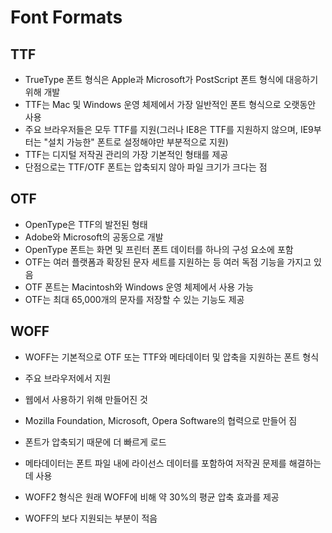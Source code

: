 # Font Formats

## TTF

- TrueType 폰트 형식은 Apple과 Microsoft가 PostScript 폰트 형식에 대응하기 위해 개발
- TTF는 Mac 및 Windows 운영 체제에서 가장 일반적인 폰트 형식으로 오랫동안 사용
- 주요 브라우저들은 모두 TTF를 지원(그러나 IE8은 TTF를 지원하지 않으며, IE9부터는 "설치 가능한" 폰트로 설정해야만 부분적으로 지원)
- TTF는 디지털 저작권 관리의 가장 기본적인 형태를 제공
- 단점으로는 TTF/OTF 폰트는 압축되지 않아 파일 크기가 크다는 점

## OTF

- OpenType은 TTF의 발전된 형태
- Adobe와 Microsoft의 공동으로 개발
- OpenType 폰트는 화면 및 프린터 폰트 데이터를 하나의 구성 요소에 포함
- OTF는 여러 플랫폼과 확장된 문자 세트를 지원하는 등 여러 독점 기능을 가지고 있음
- OTF 폰트는 Macintosh와 Windows 운영 체제에서 사용 가능
- OTF는 최대 65,000개의 문자를 저장할 수 있는 기능도 제공

## WOFF

- WOFF는 기본적으로 OTF 또는 TTF와 메타데이터 및 압축을 지원하는 폰트 형식
- 주요 브라우저에서 지원
- 웹에서 사용하기 위해 만들어진 것
- Mozilla Foundation, Microsoft, Opera Software의 협력으로 만들어 짐
- 폰트가 압축되기 때문에 더 빠르게 로드
- 메타데이터는 폰트 파일 내에 라이선스 데이터를 포함하여 저작권 문제를 해결하는 데 사용

- WOFF2 형식은 원래 WOFF에 비해 약 30%의 평균 압축 효과를 제공
- WOFF의 보다 지원되는 부분이 적음
